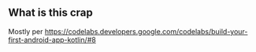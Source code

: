 ## What is this crap

Mostly per https://codelabs.developers.google.com/codelabs/build-your-first-android-app-kotlin/#8
